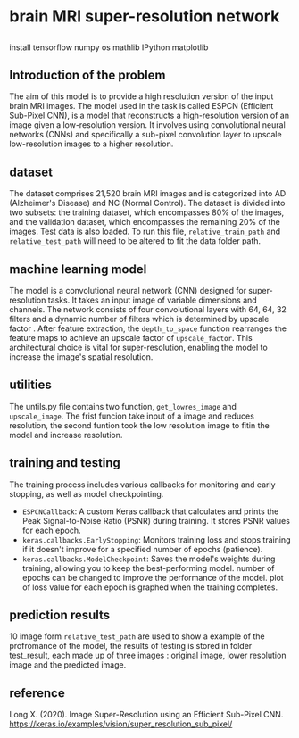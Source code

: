 # brain MRI super-resolution network

##
install tensorflow numpy os mathlib IPython matplotlib


## Introduction of the problem

The aim of this model is to provide a high resolution version of the input brain MRI images. The model used in the task is called ESPCN (Efficient Sub-Pixel CNN), is a model that reconstructs a high-resolution version of an image given a low-resolution version. It involves using convolutional neural networks (CNNs) and specifically a sub-pixel convolution layer to upscale low-resolution images to a higher resolution. 

## dataset
The dataset comprises 21,520 brain MRI images and is categorized into AD (Alzheimer's Disease) and NC (Normal Control). The dataset is divided into two subsets: the training dataset, which encompasses 80% of the images, and the validation dataset, which encompasses the remaining 20% of the images. Test data is also loaded. To run this file, `relative_train_path` and `relative_test_path` will need to be altered to fit the data folder path.

## machine learning model
The model is a convolutional neural network (CNN) designed for super-resolution tasks. It takes an input image of variable dimensions and channels. The network consists of four convolutional layers with 64, 64, 32 filters and a dynamic number of filters which is determined by upscale factor . After feature extraction, the `depth_to_space` function rearranges the feature maps to achieve an upscale factor of `upscale_factor`. This architectural choice is vital for super-resolution, enabling the model to increase the image's spatial resolution. 

## utilities
The untils.py file contains two function, `get_lowres_image` and `upscale_image`. The frist funcion take input of a image and reduces resolution, the second funtion took the low resolution image to fitin the model and increase resolution.

## training and testing
The training process includes various callbacks for monitoring and early stopping, as well as model checkpointing. 
- `ESPCNCallback`: A custom Keras callback that calculates and prints the Peak Signal-to-Noise Ratio (PSNR) during training. It stores PSNR values for each epoch.
- `keras.callbacks.EarlyStopping`: Monitors training loss and stops training if it doesn't improve for a specified number of epochs (patience).
- `keras.callbacks.ModelCheckpoint`: Saves the model's weights during training, allowing you to keep the best-performing model.
number of epochs can be changed to improve the performance of the model.
plot of loss value for each epoch is graphed when the training completes.

## prediction results
10 image form `relative_test_path` are used to show a example of the profromance of the model, the results of testing is stored in folder test_result, each made up of three images : original image, lower resolution image and the predicted image.

## reference
Long  X. (2020). Image Super-Resolution using an Efficient Sub-Pixel CNN.  https://keras.io/examples/vision/super_resolution_sub_pixel/